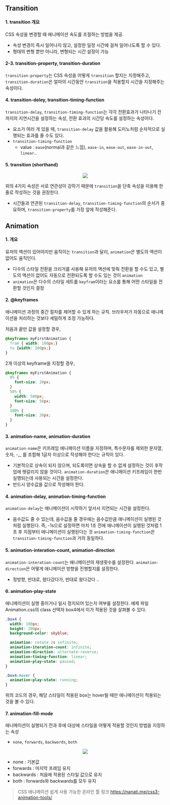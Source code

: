 ## Transition
#### 1. transition 개요
CSS 속성을 변경할 때 애니메이션 속도를 조절하는 방법을 제공. 
  - 속성 변경이 즉시 일어나지 않고, 설정한 일정 시간에 걸쳐 일어나도록 할 수 있다.
  - 형태의 변형 뿐만 아니라, 변형되는 시간 설정이 가능

#### 2-3. transition-property, transition-duration
`transition-property`는 CSS 속성을 어떻게 `transition` 할지는 지정해주고, `transition-duration`은 얼마의 시간동안 `transition`을 적용할지 시간을 지정해주는 속성이다.

#### 4. transition-deley, transition-timing-function
`transition-delay`, `transition-timing-function`는 각각 전환효과가 나타나기 전까지의 지연시간을 설정하는 속성, 전환 효과의 시간당 속도를 설정하는 속성이다.
  - 요소가 여러 개 있을 때, `transition-delay` 값을 활용해 도미노처럼 순차적으로 실행되는 효과를 줄 수도 있다.
  - `transition-timing-function`
    - value : `ease`(normal과 같은 느낌), `ease-in`, `ease-out`, `ease-in-out`, `linear`..

#### 5. transition (shorthand)
<p align="center">
  <img src="https://d33wubrfki0l68.cloudfront.net/02ca5906d1d4d7e7725e83029a0ff236a2756988/7b62e/images/css/back-to-basics-css-transitions/anatomy-of-transition.svg">
</p>

위의 4가지 속성은 서로 연관성이 강하기 때문에 `transition`을 단축 속성을 이용해 한 줄로 작성하는 것을 권장한다. 
  - 시간들과 연관된 `transition-delay`, `transition-timing-function`의 순서가 중요하며, `transition-property`를 가장 앞에 작성해준다.

## Animation
#### 1. 개요
유저의 액션이 있어야지만 움직이는 `transition`과 달리, `animation`은 별도의 액션이 없어도 움직인다.
  - 다수의 스타일 전환을 크리거를 사용해 유저의 액션에 맞춰 전환을 할 수도 있고, 별도의 액션이 없어도 자동으로 전환되도록 할 수도 있는 것이 `animation`
  - `animation`은 다수의 스타일 세트를 `keyfram`이라는 요소를 통해 어떤 스타일을 전환할 것인지 결정

#### 2. @keyframes
애니메이션 과정의 중간 절차를 제어할 수 있게 하는 규칙. 브라우저가 자동으로 애니메이션을 처리하는 것보다 세밀하게 조정 가능하다.

처음과 끝만 값을 설정할 경우,
```css
@keyframes myFirstAnimation {
  from { width: 100px;}
  to {width: 200px;}
}
```

2개 이상의 keyframe을 지정할 경우,
```css
@keyframes myFirstAnimation {
  0% {
    font-size: 20px;
  }
  50% {
    width: 500px;
    font-size: 50px;
  }
  100% {
    font-size: 20px;
  }
}
```

#### 3. animation-name, animation-duration
`animation-name`은 키프레임 애니메이션 이름을 지정하며, 특수문자를 제외한 문자열, 숫자, -,_ 를 조합해 1글자 이상으로 작성해야 한다는 규칙이 있다.
  - 기본적으로 상속이 되지 않으며, 되도록이면 상속을 할 수 없게 설정하는 것이 후작업에 헷갈리지 않을 것이다.
`animation-duration`은 애니메이션 키프레임이 한번 실행되는데 사용되는 시간을 설정한다.
  - 반드시 양수값을 값으로 작성해야 한다.

#### 4. animation-delay, animation-timing-function
`animation-delay`는 애니메이션이 시작하기 앞서서 지연되는 시간을 설정한다.
  - 음수값도 줄 수 있는데, 음수값을 줄 경우에는 음수값만큼 애니메이션이 실행된 것처럼 실행된다. 즉, -1s으로 설정하면 마치 1초 전에 애니메이션이 실행된 것처럼 1초 후 지점부터 애니메이션이 실행된다는 것
`animation-timing-function`은 `transition-timing-function`과 거의 동일하다.

#### 5. animation-interation-count, animation-direction
`animation-interation-count`는 애니메이션의 재생횟수를 설정한다.
`animation-direction`은 어떻게 애니메이션 방향을 진행할지를 설정한다.    
  - 정방향, 반대로, 왔다갔다가, 반대로 왔다갔다 ..

#### 6. animation-play-state
애니메이션이 실행 중이거나 일시 정지되어 있는지 여부를 설정한다. 예제 파일 Animation.css의 class 선택자 box4에서 이가 적용된 것을 살펴볼 수 있다.
```css
.box4 {
  width: 100px;
  height: 100px;
  background-color: skyblue;

  animation: rotate 2s infinite;
  animation-iteration-count: infinite;
  animation-direction: alternate-reverse;
  animation-timing-function: linear;
  animation-play-state: paused;
}

.box4:hover {
  animation-play-state: running;
}
```
위의 코드의 경우, 해당 스타일이 적용된 box는 hover될 때만 애니메이션이 적용되는 것을 볼 수 있다.

#### 7. animation-fill-mode
애니메이션이 실행되기 전과 후에 대상에 스타일을 어떻게 적용할 것인지 방법을 지정하는 속성
  - `none`, `forwards`, `backwords`, `both`
<p align="center">
  <img src="https://i0.wp.com/www.tutorialbrain.com/wp-content/uploads/2019/06/CSS-Animation-Fill-mode.png?fit=608%2C452&ssl=1">
</p>

  - none : 기본값
  - forwards : 마지막 프레임 유지
  - backwards : 처음에 적용된 스타일 값으로 유지
  - both : forwards와 backwards를 모두 유지

>CSS 애니메이션 쉽게 사용 가능한 온라인 툴 링크 https://nanati.me/css3-animation-tools/
